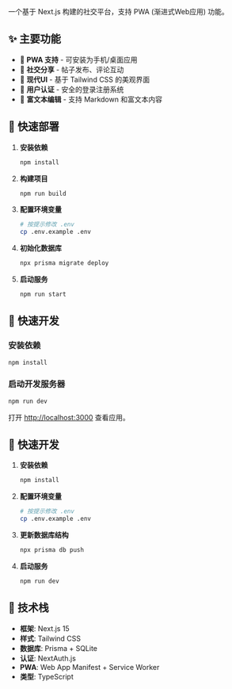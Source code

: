 一个基于 Next.js 构建的社交平台，支持 PWA (渐进式Web应用) 功能。

## ✨ 主要功能

- 📱 **PWA 支持** - 可安装为手机/桌面应用
- 💬 **社交分享** - 帖子发布、评论互动
- 🎨 **现代UI** - 基于 Tailwind CSS 的美观界面
- 🔐 **用户认证** - 安全的登录注册系统
- 📝 **富文本编辑** - 支持 Markdown 和富文本内容

## 🚀 快速部署

1. **安装依赖**
   ```bash
   npm install
   ```
2. **构建项目**
   ```bash
   npm run build
   ```
3. **配置环境变量**
   ```bash
   # 按提示修改 .env
   cp .env.example .env
   ```
4. **初始化数据库**
     ```bash
     npx prisma migrate deploy
     ```
5. **启动服务**
   ```bash
   npm run start
   ```

## 🚀 快速开发

### 安装依赖

```bash
npm install
```

### 启动开发服务器

```bash
npm run dev
```

打开 [http://localhost:3000](http://localhost:3000) 查看应用。


## 🚀 快速开发

1. **安装依赖**
   ```bash
   npm install
   ```
2. **配置环境变量**
     ```bash
     # 按提示修改 .env
     cp .env.example .env
     ```
3. **更新数据库结构**
     ```bash
     npx prisma db push
     ```
6. **启动服务**
   ```bash
   npm run dev
   ```

## 🔧 技术栈

- **框架**: Next.js 15
- **样式**: Tailwind CSS
- **数据库**: Prisma + SQLite
- **认证**: NextAuth.js
- **PWA**: Web App Manifest + Service Worker
- **类型**: TypeScript
